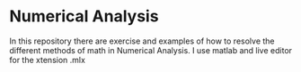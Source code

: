 # Numerical Analysis
In this repository there are exercise and examples of how to resolve the different methods of math in Numerical Analysis.
I use matlab and live editor for the xtension .mlx
